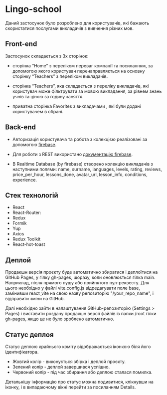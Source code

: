 # Lingo-school

Даний застосунок було розроблено для користувачів, які бажають скористатися послугами викладачів з вивчення різних мов.

## Front-end

Застосунок складається з 3х сторінок:

- сторінка “Home” з переліком переваг компанії та посиланням, за допомогою якого користувач перенаправляється на основну сторінку “Teachers” з переліком викладачів.

- сторінка “Teachers”, яка складається з переліку викладачів, які користувач може фільтрувати за мовою викладання, за рівнем знань учнів та ціною за годину заняття.

- приватна сторінка Favorites з викладачами , які були додані користувачем в обрані.

## Back-end

- Авторизація користувача та робота з колекцією реалізовані за допомогою [firebase](https://firebase.google.com/).

- Для роботи з REST використано [документацію firebase](https://firebase.google.com/docs/reference).

- В Realtime Database (by firebase) створено колекцію викладачів з наступними полями: name, surname, languages, levels, rating, reviews, price_per_hour, lessons_done, avatar_url, lesson_info, conditions, experience.

## Стек технологій

- React
- React-Router:
- Redux
- Formik
- Yup
- Axios
- Redux Toolkit
- React-hot-toast

## Деплой

Продакшн версія проєкту буде автоматично збиратися і деплоїтися на GitHub Pages, у гілку gh-pages, щоразу, коли оновлюється гілка main. Наприклад, після прямого пушу або прийнятого пул-реквесту. Для цього необхідно у файлі vite.config.js відредагувати поле base, замінивши react_vite на свою назву репозиторію "/your_repo_name", і відправити зміни на GitHub.

Далі необхідно зайти в налаштування GitHub-репозиторію (Settings > Pages) і виставити роздачу продакшн версії файлів із папки /root гілки gh-pages, якщо це не було зроблено автоматично.

## Статус деплоя

Статус деплою крайнього коміту відображається іконкою біля його ідентифікатора.

- Жовтий колір - виконується збірка і деплой проєкту.
- Зелений колір - деплой завершився успішно.
- Червоний колір - під час збирання або деплою сталася помилка.

Детальнішу інформацію про статус можна подивитися, клікнувши на іконку, і в випадаючому вікні перейти за посиланням Details.

